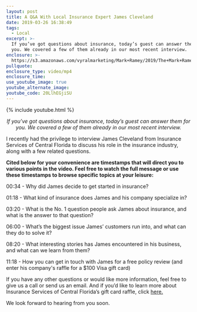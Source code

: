 ```yaml
---
layout: post
title: A Q&A With Local Insurance Expert James Cleveland
date: 2019-03-26 16:38:49
tags:
  - Local
excerpt: >-
  If you’ve got questions about insurance, today’s guest can answer them for
  you. We covered a few of them already in our most recent interview.
enclosure: >-
  https://s3.amazonaws.com/vyralmarketing/Mark+Ramey/2019/The+Mark+Ramey+Group-+Insurance+Interview.mp4
pullquote:
enclosure_type: video/mp4
enclosure_time:
use_youtube_image: true
youtube_alternate_image:
youtube_code: 20LlhEGjiSU
---
```


{% include youtube.html %}

<p style="text-align: center;"><em>If you’ve got questions about insurance, today’s guest can answer them for you. We covered a few of them already in our most recent interview.</em></p>

I recently had the privilege to interview James Cleveland from Insurance Services of Central Florida to discuss his role in the insurance industry, along with a few related questions.&nbsp;

**Cited below for your convenience are timestamps that will direct you to various points in the video. Feel free to watch the full message or use these timestamps to browse specific topics at your leisure:&nbsp;**

00:34 - Why did James decide to get started in insurance?

01:18 - What kind of insurance does James and his company specialize in?

03:20 - What is the No. 1 question people ask James about insurance, and what is the answer to that question?

06:00 - What’s the biggest issue James’ customers run into, and what can they do to solve it?

08:20 - What interesting stories has James encountered in his business, and what can we learn from them?

11:18 - How you can get in touch with James for a free policy review (and enter his company's raffle for a $100 Visa gift card)&nbsp;

If you have any other questions or would like more information, feel free to give us a call or send us an email. And if you’d like to learn more about Insurance Services of Central Florida’s gift card raffle, click <a href="https://www.iscf.biz/florida-insurance/win/" target="_blank">here.</a>

We look forward to hearing from you soon.&nbsp;
